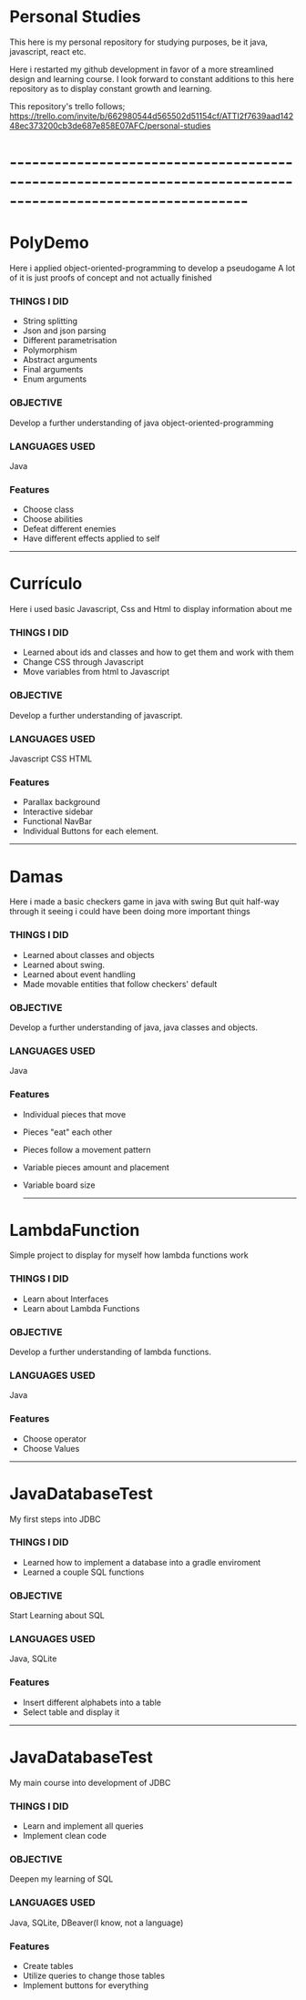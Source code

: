 # Personal Studies
This here is my personal repository for studying purposes, be it java, javascript, react etc.

Here i restarted my github development in favor of a more streamlined design and learning course. I look forward to constant additions to this here repository as to display constant growth and learning.

This repository's trello follows;
https://trello.com/invite/b/662980544d565502d51154cf/ATTI2f7639aad14248ec373200cb3de687e858E07AFC/personal-studies

# ------------------------------------------------------------------------------------------------------------

# PolyDemo 
Here i applied object-oriented-programming to develop a pseudogame 
A lot of it is just proofs of concept and not actually finished

### THINGS I DID 
* String splitting 
* Json and json parsing 
* Different parametrisation 
* Polymorphism 
* Abstract arguments 
* Final arguments 
* Enum arguments

### OBJECTIVE 
Develop a further understanding of java object-oriented-programming

### LANGUAGES USED 
Java

### Features 
* Choose class 
* Choose abilities 
* Defeat different enemies 
* Have different effects applied to self

------------------------------------------------------------------------------------------------------------

# Currículo 
Here i used basic Javascript, Css and Html to display information about me

### THINGS I DID 
* Learned about ids and classes and how to get them and work with them
* Change CSS through Javascript
* Move variables from html to Javascript

### OBJECTIVE 
Develop a further understanding of javascript.

### LANGUAGES USED 
Javascript
CSS
HTML

### Features 
* Parallax background
* Interactive sidebar
* Functional NavBar
* Individual Buttons for each element.

------------------------------------------------------------------------------------------------------------

# Damas 
Here i made a basic checkers game in java with swing
But quit half-way through it seeing i could have been doing more important things

### THINGS I DID 
* Learned about classes and objects
* Learned about swing.
* Learned about event handling
* Made movable entities that follow checkers' default

### OBJECTIVE 
Develop a further understanding of java, java classes and objects.

### LANGUAGES USED 
Java

### Features 
* Individual pieces that move
* Pieces "eat" each other
* Pieces follow a movement pattern
* Variable pieces amount and placement
* Variable board size

  ------------------------------------------------------------------------------------------------------------

# LambdaFunction
Simple project to display for myself how lambda functions work

### THINGS I DID 
* Learn about Interfaces
* Learn about Lambda Functions

### OBJECTIVE 
Develop a further understanding of lambda functions.

### LANGUAGES USED 
Java

### Features 
* Choose operator
* Choose Values

------------------------------------------------------------------------------------------------------------

# JavaDatabaseTest

My first steps into JDBC

### THINGS I DID 
* Learned how to implement a database into a gradle enviroment
* Learned a couple SQL functions

### OBJECTIVE 
Start Learning about SQL

### LANGUAGES USED 
Java, SQLite

### Features 
* Insert different alphabets into a table
* Select table and display it

------------------------------------------------------------------------------------------------------------

# JavaDatabaseTest

My main course into development of JDBC

### THINGS I DID 
* Learn and implement all queries
* Implement clean code

### OBJECTIVE 
Deepen my learning of SQL

### LANGUAGES USED 
Java, SQLite, DBeaver(I know, not a language)

### Features 
* Create tables
* Utilize queries to change those tables
* Implement buttons for everything
